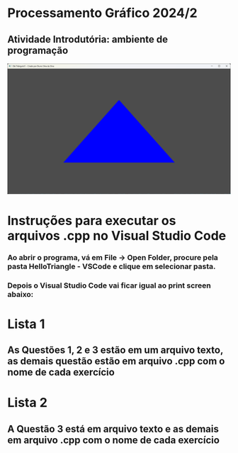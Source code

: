 # Processamento Gráfico 2024/2

## Atividade Introdutória: ambiente de programação

![Screenshot da "Atividade Introdutória: ambiente de programação".](https://github.com/brunof1/Processamento/blob/main/Imagens/Atividade0.png)

# Instruções para executar os arquivos .cpp no Visual Studio Code

### Ao abrir o programa, vá em File -> Open Folder, procure pela pasta HelloTriangle - VSCode e clique em selecionar pasta.

### Depois o Visual Studio Code vai ficar igual ao print screen abaixo:



# Lista 1

## As Questões 1, 2 e 3 estão em um arquivo texto, as demais questão estão em arquivo .cpp com o nome de cada exercício

# Lista 2

## A Questão 3 está em arquivo texto e as demais em arquivo .cpp com o nome de cada exercício
